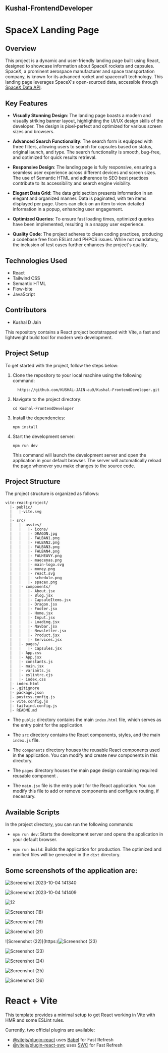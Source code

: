 ## Kushal-FrontendDeveloper

# SpaceX Landing Page

## Overview

This project is a dynamic and user-friendly landing page built using React, designed to showcase information about SpaceX rockets and capsules. SpaceX, a prominent aerospace manufacturer and space transportation company, is known for its advanced rocket and spacecraft technology. This landing page leverages SpaceX's open-sourced data, accessible through [SpaceX Data API](https://docs.spacexdata.com/).

## Key Features

- **Visually Stunning Design**: The landing page boasts a modern and visually striking banner layout, highlighting the UI/UX design skills of the developer. The design is pixel-perfect and optimized for various screen sizes and browsers.

- **Advanced Search Functionality**: The search form is equipped with three filters, allowing users to search for capsules based on status, original launch, and type. The search functionality is smooth, bug-free, and optimized for quick results retrieval.

- **Responsive Design**: The landing page is fully responsive, ensuring a seamless user experience across different devices and screen sizes. The use of Semantic HTML and adherence to SEO best practices contribute to its accessibility and search engine visibility.

- **Elegant Data Grid**: The data grid section presents information in an elegant and organized manner. Data is paginated, with ten items displayed per page. Users can click on an item to view detailed information in a popup, enhancing user engagement.

- **Optimized Queries**: To ensure fast loading times, optimized queries have been implemented, resulting in a snappy user experience.

- **Quality Code**: The project adheres to clean coding practices, producing a codebase free from ESLint and PHPCS issues. While not mandatory, the inclusion of test cases further enhances the project's quality.



## Technologies Used

- React
- Tailwind CSS
- Semantic HTML
- Flow-bite 
- JavaScript

## Contributors

- Kushal D Jain


This repository contains a React project bootstrapped with Vite, a fast and lightweight build tool for modern web development.

## Project Setup

To get started with the project, follow the steps below:

1. Clone the repository to your local machine using the following command:
   ```
     https://github.com/KUSHAL-JAIN-au9/Kushal-FrontendDeveloper.git
   ```

2. Navigate to the project directory:
   ```
   cd Kushal-FrontendDeveloper
   ```

3. Install the dependencies:
   ```
   npm install
   ```

4. Start the development server:
   ```
   npm run dev
   ```

   This command will launch the development server and open the application in your default browser. The server will automatically reload the page whenever you make changes to the source code.

## Project Structure

The project structure is organized as follows:

```
vite-react-project/
  |- public/
  |   |-vite.svg
  |
  |- src/
  |   |- asstes/
  |   |   |- icons/
  |   |   |- DRAGON.jpg
  |   |   |- FALBAN1.png
  |   |   |- FALBAN2.png
  |   |   |- FALBAN3.png
  |   |   |- FALBAN4.png
  |   |   |- FALHEAVY.png
  |   |   |- maecenas.png
  |   |   |- main-logo.svg
  |   |   |- money.png
  |   |   |- react.svg
  |   |   |- schedule.png
  |   |   |- spacex.png
  |   |- components/
  |   |   |- About.jsx
  |   |   |- Blog.jsx
  |   |   |- CapsuleItems.jsx
  |   |   |- Dragon.jsx
  |   |   |- Footer.jsx
  |   |   |- Home.jsx
  |   |   |- Input.jsx
  |   |   |- Loading.jsx
  |   |   |- Navbar.jsx
  |   |   |- Newsletter.jsx
  |   |   |- Product.jsx
  |   |   |- Services.jsx
  |   |- pages/
  |   |   |- Capsules.jsx
  |   |- App.css
  |   |- App.jsx
  |   |- constants.js
  |   |- main.jsx
  |   |- variants.js
  |   |- eslintrc.cjs
  |   |- index.css
  |- index.html
  |- .gitignore
  |- package.json
  |- postcss.config.js
  |- vite.config.js
  |- tailwind.config.js
  |- README.md
```

- The `public` directory contains the main `index.html` file, which serves as the entry point for the application.

- The `src` directory contains the React components, styles, and the main `index.js` file.

- The `components` directory houses the reusable React components used in the application. You can modify and create new components in this directory.
- The `pages` directory houses the main page design containing required reusable component .

- The `main.jsx` file is the entry point for the React application. You can modify this file to add or remove components and configure routing, if necessary.

## Available Scripts

In the project directory, you can run the following commands:

- `npm run dev`: Starts the development server and opens the application in your default browser.

- `npm run build`: Builds the application for production. The optimized and minified files will be generated in the `dist` directory.




## Some  screenshots of the application are:

![Screenshot 2023-10-04 141340](https://github.com/KUSHAL-JAIN-au9/Kushal-FrontendDeveloper/assets/36365855/fa24abe5-8da1-4cf5-b39c-7b6666c01aaf)

![Screenshot 2023-10-04 141409](https://github.com/KUSHAL-JAIN-au9/Kushal-FrontendDeveloper/assets/36365855/e0287deb-e4f5-4ca9-a446-27131c299272)

![12](https://github.com/KUSHAL-JAIN-au9/Kushal-FrontendDeveloper/assets/36365855/7cde74cb-52ca-4607-9301-a002edd4a0be)

![Screenshot (18)](https://github.com/KUSHAL-JAIN-au9/Kushal-FrontendDeveloper/assets/36365855/b640cee8-2781-4ff7-a51b-54f85bdfba52)

![Screenshot (19)](https://github.com/KUSHAL-JAIN-au9/Kushal-FrontendDeveloper/assets/36365855/47234703-3903-40db-b645-3756981d5545)

![Screenshot (21)](https://github.com/KUSHAL-JAIN-au9/Kushal-FrontendDeveloper/assets/36365855/81fbaa7e-8a9a-40fa-9222-83d81319ba74)

![Screenshot (22)](https:/![Screenshot (23)](https://github.com/KUSHAL-JAIN-au9/Kushal-FrontendDeveloper/assets/36365855/297ff888-4b42-4755-98c5-2e471c122d1e)

![Screenshot (23)](https://github.com/KUSHAL-JAIN-au9/Kushal-FrontendDeveloper/assets/36365855/7f19f8ec-617a-4389-8bae-4cb24fd05b2b)

![Screenshot (24)](https://github.com/KUSHAL-JAIN-au9/Kushal-FrontendDeveloper/assets/36365855/0530bc8a-87c4-4670-9925-7c0a855a3526)

![Screenshot (25)](https://github.com/KUSHAL-JAIN-au9/Kushal-FrontendDeveloper/assets/36365855/4b2b037a-ed16-41d1-bb26-0fe947ffdbc1)

![Screenshot (26)](https://github.com/KUSHAL-JAIN-au9/Kushal-FrontendDeveloper/assets/36365855/829a90ce-f7ef-41a4-9319-219d1bcd00dd)




# React + Vite

This template provides a minimal setup to get React working in Vite with HMR and some ESLint rules.

Currently, two official plugins are available:

- [@vitejs/plugin-react](https://github.com/vitejs/vite-plugin-react/blob/main/packages/plugin-react/README.md) uses [Babel](https://babeljs.io/) for Fast Refresh
- [@vitejs/plugin-react-swc](https://github.com/vitejs/vite-plugin-react-swc) uses [SWC](https://swc.rs/) for Fast Refresh
